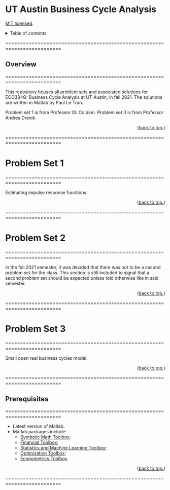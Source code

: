 # UT Austin Business Cycle Analysis

[MIT licensed](https://github.com/PaulTran47/ECO384G/blob/main/LICENCE.md).

<details>
  <summary>Table of contents</summary>
  <ul>
    <li>
      <a href="#overview">Overview</a>
      <ol>
        <li><a href="#problem-set-1">Problem set 1</a></li>
        <li><a href="#problem-set-2">Problem set 2</a></li>
        <li><a href="#problem-set-3">Problem set 3</a></li>
      </ol>
    </li>
    <li><a href="#prerequisites">Prerequisites</a></li>
  </ul>
</details>

=========================================================================

## Overview
=========================================================================

This repository houses all problem sets and associated solutions for ECO384G: Business Cycle Analysis at UT Austin, in fall 2021. The solutions are written in Matlab by Paul Le Tran.

Problem set 1 is from Professor Oli Coibion. Problem set 3 is from Professor Andres Drenik.

<p align="right">
  (<a href="#ut-austin-business-cycle-analysis">back to top.</a>)
</p>

=========================================================================

# Problem Set 1
=========================================================================

Estimating impulse response functions.

<p align="right">
  (<a href="#ut-austin-business-cycle-analysis">back to top.</a>)
</p>

=========================================================================

# Problem Set 2
=========================================================================

In the fall 2021 semester, it was decided that there was not to be a second problem set for the class. This section is still included to signal that a second problem set should be expected unless told otherwise like in said semester.

<p align="right">
  (<a href="#ut-austin-business-cycle-analysis">back to top.</a>)
</p>

=========================================================================

# Problem Set 3
=========================================================================

Small open real business cycles model.

<p align="right">
  (<a href="#ut-austin-business-cycle-analysis">back to top.</a>)
</p>

=========================================================================

## Prerequisites
=========================================================================

* Latest version of Matlab.
* Matlab packages include:
  * [Symbolic Math Toolbox](https://www.mathworks.com/help/symbolic/);
  * [Financial Toolbox](https://www.mathworks.com/help/finance/);
  * [Statistics and Machine Learning Toolbox](https://www.mathworks.com/help/stats/);
  * [Optimization Toolbox](https://www.mathworks.com/help/optim/);
  * [Econometrics Toolbox](https://www.mathworks.com/help/econ/).

<p align="right">
  (<a href="#ut-austin-business-cycle-analysis">back to top.</a>)
</p>

=========================================================================